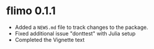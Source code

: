 # flimo 0.1.1

* Added a `NEWS.md` file to track changes to the package.
* Fixed additional issue "donttest" with Julia setup
* Completed the Vignette text

